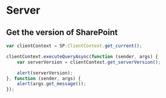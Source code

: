 # Server
## Get the version of SharePoint
```js
var clientContext = SP.ClientContext.get_current();

clientContext.executeQueryAsync(function (sender, args) {
    var serverVersion = clientContext.get_serverVersion();

    alert(serverVersion);
}, function (sender, args) {
    alert(args.get_message());
});
```
